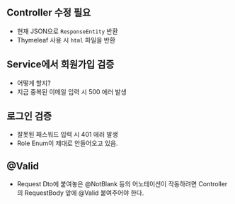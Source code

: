 ## Controller 수정 필요

- 현재 JSON으로 `ResponseEntity` 반환
- Thymeleaf 사용 시 `html` 파일을 반환

## Service에서 회원가입 검증

- 어떻게 할지?
- 지금 중복된 이메일 입력 시 500 에러 발생

## 로그인 검증

- 잘못된 패스워드 입력 시 401 에러 발생
- Role Enum이 제대로 안들어오고 있음.


## @Valid

- Request Dto에 붙여놓은 @NotBlank 등의 어노테이션이 작동하려면 Controller의 RequestBody 앞에 @Valid 붙여주어야 한다.